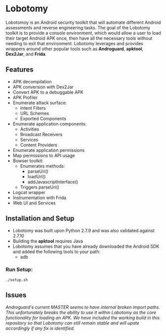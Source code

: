 # Lobotomy

Lobotomoy is an Android security toolkit that will automate different Android assessments and reverse engineering tasks.  The goal of the Lobotomy toolkit is to provide a console environment, which would allow a user to load their target Android APK once, then have all the necessary tools without needing to exit that environment.  Lobotomy leverages and provides wrappers around other popular tools such as **Androguard**, **apktool**, **Dex2Jar**, and **Frida**.  

## Features

- APK decompilation
- APK conversion with Dex2Jar
- Convert APK to a debuggable APK
- APK Profiler
- Enumerate attack surface:
  - Intent Filters
  - URL Schemes
  - Exported Components
- Enumerate application components:
  - Activities 
  - Broadcast Receivers
  - Services
  - Content Providers
- Enumerate application permissions
- Map permissions to API usage
- Bowser toolkit:
  - Enumerates methods: 
    - parseUri() 
    - loadUrl() 
    - addJavascriptInterface()
  - Triggers parseUri()
- Logcat wrapper
- Instrumentation with Frida
- Web UI and Services

## Installation and Setup

- Lobotomy was built upon Python 2.7.9 and was also validated against 2.7.10
- Building the **apktool** requires Java
- Lobotomy assumes that you have already downloaded the Android SDK and added the following tools to your path: 
  - adb  

### Run Setup: 

```./setup.sh ```

## Issues 

*Androguard's current MASTER seems to have internal broken import paths.  This unfortunately breaks the ability to use it within Lobotomy as the core functionality for loading an APK.  We have included the working build in this repository so that Lobotomy can still remain stable and will upate accordingly if any fix is identified.*

